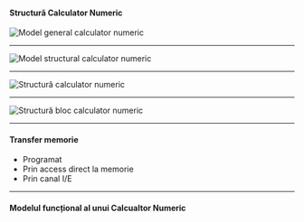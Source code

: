 
#### Structură Calculator Numeric

![Model general calculator numeric](media/mgcn.png)

----

![Model structural calculator numeric](media/mscn.png) 

----

![Structură calculator numeric](media/scn.png)

----

![Structură bloc calculator numeric](media/sbcn.png)

---

#### Transfer memorie

 - Programat
 - Prin access direct la memorie
 - Prin canal I/E

---

#### Modelul funcțional al unui Calcualtor Numeric